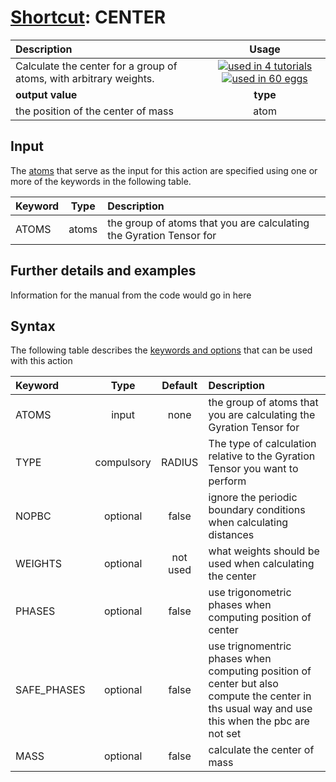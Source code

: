 # [Shortcut](shortcuts.md): CENTER

| Description    | Usage |
|:--------|:--------:|
| Calculate the center for a group of atoms, with arbitrary weights. | [![used in 4 tutorials](https://img.shields.io/badge/tutorials-4-green.svg)](https://www.plumed-tutorials.org/browse.html?search=CENTER)[![used in 60 eggs](https://img.shields.io/badge/nest-60-green.svg)](https://www.plumed-nest.org/browse.html?search=CENTER)|
 | **output value** | **type** |
| the position of the center of mass | atom |

## Input

The [atoms](specifying_atoms.html) that serve as the input for this action are specified using one or more of the keywords in the following table.

| Keyword |  Type | Description |
|:--------|:------:|:-----------|
| ATOMS | atoms | the group of atoms that you are calculating the Gyration Tensor for |


## Further details and examples 
Information for the manual from the code would go in here 
## Syntax 
The following table describes the [keywords and options](parsing.md) that can be used with this action 

| Keyword | Type | Default | Description |
|:-------|:----:|:-------:|:-----------|
| ATOMS | input | none | the group of atoms that you are calculating the Gyration Tensor for |
| TYPE | compulsory | RADIUS |  The type of calculation relative to the Gyration Tensor you want to perform |
| NOPBC | optional | false |  ignore the periodic boundary conditions when calculating distances |
| WEIGHTS | optional | not used | what weights should be used when calculating the center |
| PHASES | optional | false |  use trigonometric phases when computing position of center |
| SAFE_PHASES | optional | false |  use trignomentric phases when computing position of center but also compute the center in ths usual way and use this when the pbc are not set |
| MASS | optional | false |  calculate the center of mass |
